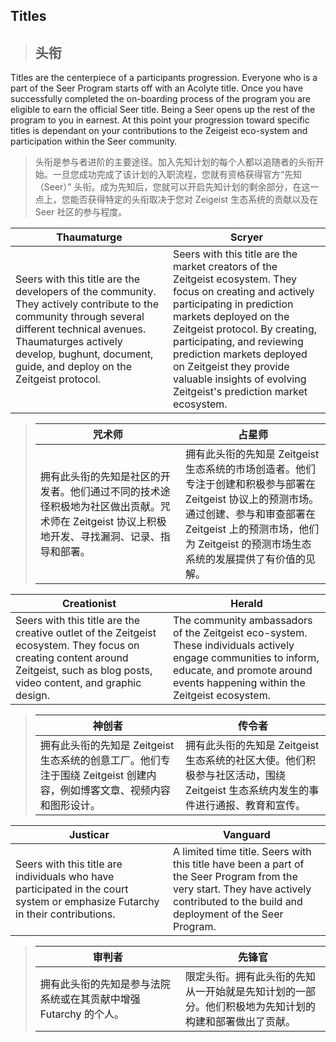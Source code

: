 ## Titles
> ## 头衔  
Titles are the centerpiece of a participants progression. Everyone who is a part of the Seer Program starts off with an Acolyte title. Once you have successfully completed the on-boarding process of the program you are eligible to earn the official Seer title. Being a Seer opens up the rest of the program to you in earnest. At this point your progression toward specific titles is dependant on your contributions to the Zeigeist eco-system and participation within the Seer community.
> 头衔是参与者进阶的主要途径。加入先知计划的每个人都以追随者的头衔开始。一旦您成功完成了该计划的入职流程，您就有资格获得官方“先知（Seer）” 头衔。成为先知后，您就可以开启先知计划的剩余部分，在这一点上，您能否获得特定的头衔取决于您对 Zeigeist 生态系统的贡献以及在 Seer 社区的参与程度。

<style>
table th:first-of-type {
    width: 50%;
}
table th:nth-of-type(2) {
    width: 50%;
}
</style>

Thaumaturge  | Scryer 
---|---
Seers with this title are the developers of the community. They actively contribute to the community through several different technical avenues. Thaumaturges actively develop, bughunt, document, guide, and deploy on the Zeitgeist protocol. | Seers with this title are the market creators of the Zeitgeist ecosystem. They focus on creating and actively participating in prediction markets deployed on the Zeitgeist protocol. By creating, participating, and reviewing prediction markets deployed on Zeitgeist they provide valuable insights of evolving Zeitgeist's prediction market ecosystem.

> 咒术师 | 占星师
> ---|---
> 拥有此头衔的先知是社区的开发者。他们通过不同的技术途径积极地为社区做出贡献。咒术师在 Zeitgeist 协议上积极地开发、寻找漏洞、记录、指导和部署。 | 拥有此头衔的先知是 Zeitgeist 生态系统的市场创造者。他们专注于创建和积极参与部署在 Zeitgeist 协议上的预测市场。通过创建、参与和审查部署在 Zeitgeist 上的预测市场，他们为 Zeitgeist 的预测市场生态系统的发展提供了有价值的见解。

Creationist | Herald
---|---
Seers with this title are the creative outlet of the Zeitgeist ecosystem. They focus on creating content around Zeitgeist, such as blog posts, video content, and graphic design. | The community ambassadors of the Zeitgeist eco-system. These individuals actively engage communities to inform, educate, and promote around events happening within the Zeitgeist ecosystem.

> 神创者 | 传令者
> ---|---
> 拥有此头衔的先知是 Zeitgeist 生态系统的创意工厂。他们专注于围绕 Zeitgeist 创建内容，例如博客文章、视频内容和图形设计。 | 拥有此头衔的先知是 Zeitgeist 生态系统的社区大使。他们积极参与社区活动，围绕 Zeitgeist 生态系统内发生的事件进行通报、教育和宣传。

<div STYLE="page-break-after: always;"></div>

Justicar | Vanguard
---|---
Seers with this title are individuals who have participated in the court system or emphasize Futarchy in their contributions. | A limited time title. Seers with this title have been a part of the Seer Program from the very start. They have actively contributed to the build and deployment of the Seer Program.

> 审判者 | 先锋官
> ---|---
> 拥有此头衔的先知是参与法院系统或在其贡献中增强 Futarchy 的个人。 | 限定头衔。拥有此头衔的先知从一开始就是先知计划的一部分。他们积极地为先知计划的构建和部署做出了贡献。